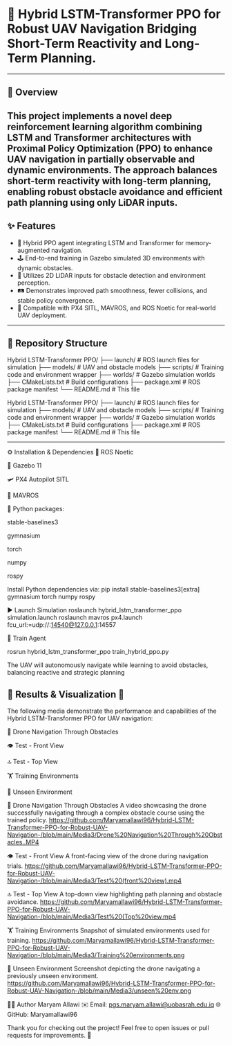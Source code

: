 # 🚁 Hybrid LSTM-Transformer PPO for Robust UAV Navigation Bridging Short-Term Reactivity and Long-Term Planning. 
---
## 📝 **Overview**  
This project implements a novel deep reinforcement learning algorithm combining LSTM and Transformer architectures with Proximal Policy Optimization (PPO) to enhance UAV navigation in partially observable and dynamic environments. The approach balances short-term reactivity with long-term planning, enabling robust obstacle avoidance and efficient path planning using only LiDAR inputs.
---
## ✨ **Features**  
- 🔄 Hybrid PPO agent integrating LSTM and Transformer for memory-augmented navigation.  
- 🕹️ End-to-end training in Gazebo simulated 3D environments with dynamic obstacles.  
- 📡 Utilizes 2D LiDAR inputs for obstacle detection and environment perception.  
- 🛤️ Demonstrates improved path smoothness, fewer collisions, and stable policy convergence.  
- 🤖 Compatible with PX4 SITL, MAVROS, and ROS Noetic for real-world UAV deployment.

---

## 📂 **Repository Structure**

Hybrid LSTM-Transformer PPO/
├── launch/ # ROS launch files for simulation
├── models/ # UAV and obstacle models
├── scripts/ # Training code and environment wrapper
├── worlds/ # Gazebo simulation worlds
├── CMakeLists.txt # Build configurations
├── package.xml # ROS package manifest
└── README.md # This file


Hybrid LSTM-Transformer PPO/
├── launch/ # ROS launch files for simulation
├── models/ # UAV and obstacle models
├── scripts/ # Training code and environment wrapper
├── worlds/ # Gazebo simulation worlds
├── CMakeLists.txt # Build configurations
├── package.xml # ROS package manifest
└── README.md # This file

---

⚙️ Installation & Dependencies
🐢 ROS Noetic

🌌 Gazebo 11

🛩️ PX4 Autopilot SITL

🚀 MAVROS

🐍 Python packages:

stable-baselines3

gymnasium

torch

numpy

rospy

Install Python dependencies via:
pip install stable-baselines3[extra] gymnasium torch numpy rospy


▶️ Launch Simulation
roslaunch hybrid_lstm_transformer_ppo simulation.launch
roslaunch mavros px4.launch fcu_url:=udp://:14540@127.0.0.1:14557


🤖 Train Agent

rosrun hybrid_lstm_transformer_ppo train_hybrid_ppo.py

The UAV will autonomously navigate while learning to avoid obstacles, balancing reactive and strategic planning


## 📂 Results & Visualization 📸
The following media demonstrate the performance and capabilities of the Hybrid LSTM-Transformer PPO for UAV navigation:

🎯 Drone Navigation Through Obstacles

👁️ Test - Front View

🔝 Test - Top View

🏋️ Training Environments

🌟 Unseen Environment


🎯 Drone Navigation Through Obstacles
A video showcasing the drone successfully navigating through a complex obstacle course using the trained policy.
https://github.com/Maryamallawi96/Hybrid-LSTM-Transformer-PPO-for-Robust-UAV-Navigation-/blob/main/Media3/Drone%20Navigation%20Through%20Obstacles..MP4


👁️ Test - Front View
A front-facing view of the drone during navigation trials.
https://github.com/Maryamallawi96/Hybrid-LSTM-Transformer-PPO-for-Robust-UAV-Navigation-/blob/main/Media3/Test%20(front%20view).mp4

🔝 Test - Top View
A top-down view highlighting path planning and obstacle avoidance.
https://github.com/Maryamallawi96/Hybrid-LSTM-Transformer-PPO-for-Robust-UAV-Navigation-/blob/main/Media3/Test%20(Top%20view.mp4

🏋️ Training Environments
Snapshot of simulated environments used for training.
https://github.com/Maryamallawi96/Hybrid-LSTM-Transformer-PPO-for-Robust-UAV-Navigation-/blob/main/Media3/Training%20environments.png


🌟 Unseen Environment
Screenshot depicting the drone navigating a previously unseen environment.
https://github.com/Maryamallawi96/Hybrid-LSTM-Transformer-PPO-for-Robust-UAV-Navigation-/blob/main/Media3/unseen%20env.png


👩‍💻 Author
Maryam Allawi
✉️ Email: pgs.maryam.allawi@uobasrah.edu.iq
🌐 GitHub: Maryamallawi96

Thank you for checking out the project! Feel free to open issues or pull requests for improvements. 🚀


